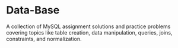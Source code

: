 # Data-Base
A collection of MySQL assignment solutions and practice problems covering topics like table creation, data manipulation, queries, joins, constraints, and normalization.
